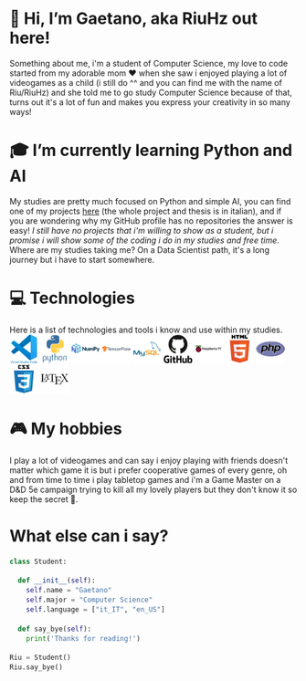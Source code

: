 # 👋 Hi, I’m Gaetano, aka RiuHz out here!
Something about me, i'm a student of Computer Science, my love to code started from my adorable mom ❤️ when she saw i enjoyed playing a lot of videogames as a child (i still do ^^ and you can find me with the name of Riu/RiuHz) and she told me to go study Computer Science because of that, turns out it's a lot of fun and makes you express your creativity in so many ways!
<!---at Federico II University--->

# 🎓 I’m currently learning Python and AI
My studies are pretty much focused on Python and simple AI, you can find one of my projects [here](https://express.adobe.com/it-IT/sp/design/page/urn:aaid:sc:EU:107fce2b-d0e3-4074-96da-c3d9a1eacb40/preview) (the whole project and thesis is in italian), and if you are wondering why my GitHub profile has no repositories the answer is easy! _I still have no projects that i'm willing to show as a student, but i promise i will show some of the coding i do in my studies and free time_.
Where are my studies taking me? On a Data Scientist path, it's a long journey but i have to start somewhere.

# 💻 Technologies
Here is a list of technologies and tools i know and use within my studies. <br>
<img src="https://github.com/devicons/devicon/blob/master/icons/vscode/vscode-original-wordmark.svg" widht="50" height="50" title="Visual Studio Code" alt="Visual Studio Code">
<img src="https://github.com/devicons/devicon/blob/master/icons/python/python-original-wordmark.svg" widht="50" height="50" title="Python" alt="Python">
<img src="https://github.com/devicons/devicon/blob/master/icons/numpy/numpy-original-wordmark.svg" width="50" height="50" title="NumPy" alt="NumPy">
<img src="https://github.com/devicons/devicon/blob/master/icons/tensorflow/tensorflow-original-wordmark.svg" widht="50" height="50" title="TensorFlow" alt="TensorFlow">
<img src="https://github.com/devicons/devicon/blob/master/icons/mysql/mysql-original-wordmark.svg" widht="50" height="50" title="MySQL" alt="MySQL">
<img src="https://github.com/devicons/devicon/blob/master/icons/github/github-original-wordmark.svg" widht="50" height="50" title="GitHub" alt="GitHub">
<img src="https://github.com/devicons/devicon/blob/master/icons/raspberrypi/raspberrypi-original-wordmark.svg" widht="50" height="50" title="Raspberry Pi" alt="Raspberry Pi">
<img src="https://github.com/devicons/devicon/blob/master/icons/html5/html5-original-wordmark.svg" widht="50" height="50" title="HTML" alt="HTML">
<img src="https://github.com/devicons/devicon/blob/master/icons/php/php-original.svg" widht="50" height="50" title="PHP" alt="PHP">
<img src="https://github.com/devicons/devicon/blob/master/icons/css3/css3-original-wordmark.svg" widht="50" height="50" title="CSS" alt="CSS">
<img src="https://github.com/devicons/devicon/blob/master/icons/latex/latex-original.svg" widht="50" height="50" title="LATEX" alt="LATEX">

# 🎮 My hobbies
I play a lot of videogames and can say i enjoy playing with friends doesn't matter which game it is but i prefer cooperative games of every genre, oh and from time to time i play tabletop games and i'm a Game Master on a D&D 5e campaign trying to kill all my lovely players but they don't know it so keep the secret 🤫.

# What else can i say?
```python
class Student:

  def __init__(self):
    self.name = "Gaetano"
    self.major = "Computer Science"
    self.language = ["it_IT", "en_US"]
    
  def say_bye(self):
    print('Thanks for reading!')
    
Riu = Student()
Riu.say_bye()
```

<!--- http://github-readme-streak-stats.herokuapp.com/demo/ --->

<!--- # 📫 How to reach me ... --->

<!---
RiuHz/RiuHz is a ✨ special ✨ repository because its `README.md` (this file) appears on your GitHub profile.
You can click the Preview link to take a look at your changes.
--->
